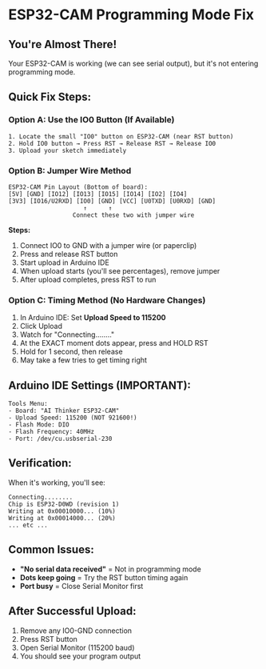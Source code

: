 # ESP32-CAM Programming Mode Fix

## You're Almost There!
Your ESP32-CAM is working (we can see serial output), but it's not entering programming mode.

## Quick Fix Steps:

### Option A: Use the IO0 Button (If Available)
```
1. Locate the small "IO0" button on ESP32-CAM (near RST button)
2. Hold IO0 button → Press RST → Release RST → Release IO0
3. Upload your sketch immediately
```

### Option B: Jumper Wire Method
```
ESP32-CAM Pin Layout (Bottom of board):
[5V] [GND] [IO12] [IO13] [IO15] [IO14] [IO2] [IO4]
[3V3] [IO16/U2RXD] [IO0] [GND] [VCC] [U0TXD] [U0RXD] [GND]
                     ↑      ↑
                  Connect these two with jumper wire
```

**Steps:**
1. Connect IO0 to GND with a jumper wire (or paperclip)
2. Press and release RST button
3. Start upload in Arduino IDE
4. When upload starts (you'll see percentages), remove jumper
5. After upload completes, press RST to run

### Option C: Timing Method (No Hardware Changes)
1. In Arduino IDE: Set **Upload Speed to 115200**
2. Click Upload
3. Watch for "Connecting........"
4. At the EXACT moment dots appear, press and HOLD RST
5. Hold for 1 second, then release
6. May take a few tries to get timing right

## Arduino IDE Settings (IMPORTANT):
```
Tools Menu:
- Board: "AI Thinker ESP32-CAM"
- Upload Speed: 115200 (NOT 921600!)
- Flash Mode: DIO
- Flash Frequency: 40MHz
- Port: /dev/cu.usbserial-230
```

## Verification:
When it's working, you'll see:
```
Connecting........
Chip is ESP32-D0WD (revision 1)
Writing at 0x00010000... (10%)
Writing at 0x00014000... (20%)
... etc ...
```

## Common Issues:
- **"No serial data received"** = Not in programming mode
- **Dots keep going** = Try the RST button timing again
- **Port busy** = Close Serial Monitor first

## After Successful Upload:
1. Remove any IO0-GND connection
2. Press RST button
3. Open Serial Monitor (115200 baud)
4. You should see your program output 
